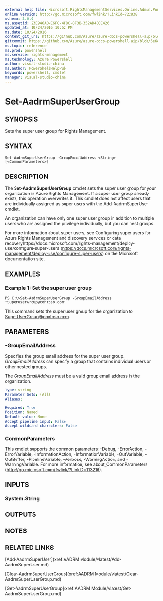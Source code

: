 ```yaml
---
external help file: Microsoft.RightsManagementServices.Online.Admin.PowerShell.dll-Help.xml
online version: http://go.microsoft.com/fwlink/?LinkId=722838
schema: 2.0.0
ms.assetid: 23E946A0-E6FC-4F8C-8F3B-352AD48CE426
updated_at: 10/24/2016 10:52 PM
ms.date: 10/24/2016
content_git_url: https://github.com/Azure/azure-docs-powershell-aip/blob/master/Azure%20Information%20Protection/AADRM%20Module/vlatest/Set-AadrmSuperUserGroup.md
gitcommit: https://github.com/Azure/azure-docs-powershell-aip/blob/5e6ef5e3f1d6768f64c5d14aab4fd3e58b8fa0c3/Azure%20Information%20Protection/AADRM%20Module/vlatest/Set-AadrmSuperUserGroup.md
ms.topic: reference
ms.prod: powershell
ms.service: rights-management
ms.technology: Azure Powershell
author: visual-studio-china
ms.author: PowerShellHelpPub
keywords: powershell, cmdlet
manager: visual-studio-china
---
```


# Set-AadrmSuperUserGroup

## SYNOPSIS
Sets the super user group for Rights Management.

## SYNTAX

```
Set-AadrmSuperUserGroup -GroupEmailAddress <String> [<CommonParameters>]
```

## DESCRIPTION
The **Set-AadrmSuperUserGroup** cmdlet sets the super user group for your organization in Azure Rights Management.
If a super user group already exists, this operation overwrites it.
This cmdlet does not affect users that are individually assigned as super users with the Add-AadrmSuperUser cmdlet.

An organization can have only one super user group in addition to multiple users who are assigned the privilege individually, but you can nest groups.

For more information about super users, see Configuring super users for Azure Rights Management and discovery services or data recoveryhttps://docs.microsoft.com/rights-management/deploy-use/configure-super-users (https://docs.microsoft.com/rights-management/deploy-use/configure-super-users) on the Microsoft documentation site.

## EXAMPLES

### Example 1: Set the super user group
```
PS C:\>Set-AadrmSuperUserGroup -GroupEmailAddress "SuperUserGroup@contoso.com"
```

This command sets the super user group for the organization to SuperUserGroup@contoso.com.

## PARAMETERS

### -GroupEmailAddress
Specifies the group email address for the super user group.
*GroupEmailAddress* can specify a group that contains individual users or other nested groups.

The *GroupEmailAddress* must be a valid group email address in the organization.

```yaml
Type: String
Parameter Sets: (All)
Aliases: 

Required: True
Position: Named
Default value: None
Accept pipeline input: False
Accept wildcard characters: False
```

### CommonParameters
This cmdlet supports the common parameters: -Debug, -ErrorAction, -ErrorVariable, -InformationAction, -InformationVariable, -OutVariable, -OutBuffer, -PipelineVariable, -Verbose, -WarningAction, and -WarningVariable. For more information, see about_CommonParameters (http://go.microsoft.com/fwlink/?LinkID=113216).

## INPUTS

### System.String

## OUTPUTS

## NOTES

## RELATED LINKS

[Add-AadrmSuperUser](xref:AADRM Module/vlatest/Add-AadrmSuperUser.md)

[Clear-AadrmSuperUserGroup](xref:AADRM Module/vlatest/Clear-AadrmSuperUserGroup.md)

[Get-AadrmSuperUserGroup](xref:AADRM Module/vlatest/Get-AadrmSuperUserGroup.md)


